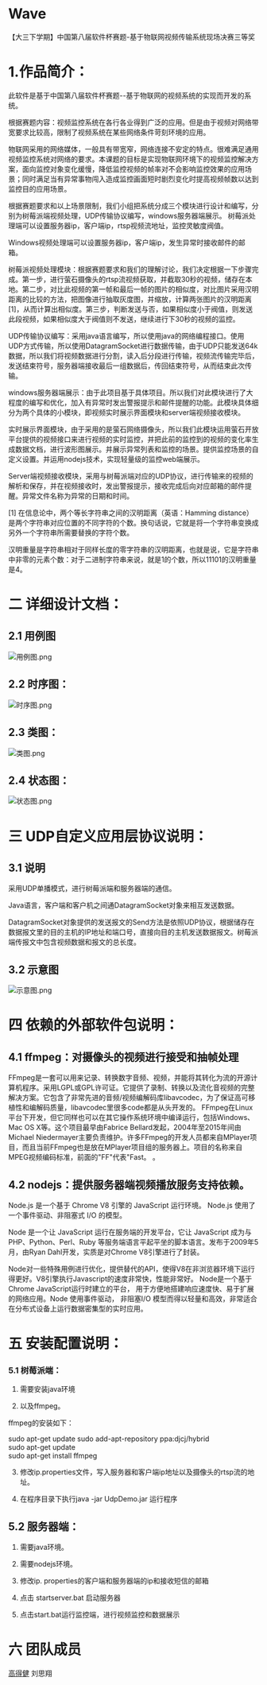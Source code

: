 # Wave
【大三下学期】中国第八届软件杯赛题-基于物联网视频传输系统现场决赛三等奖
# 1.作品简介： 
  此软件是基于中国第八届软件杯赛题--基于物联网的视频系统的实现而开发的系统。
  
  根据赛题内容：视频监控系统在各行各业得到广泛的应用。但是由于视频对网络带宽要求比较高，限制了视频系统在某些网络条件苛刻环境的应用。
  
  物联网采用的网络媒体，一般具有带宽窄，网络连接不安定的特点。很难满足通用视频监控系统对网络的要求。本课题的目标是实现物联网环境下的视频监控解决方案，面向监控对象变化缓慢，降低监控视频的帧率对不会影响监控效果的应用场景；同时满足当有异常事物闯入造成监控画面短时剧烈变化时提高视频帧数以达到监控目的应用场景。
  
  根据赛题要求和以上场景限制，我们小组把系统分成三个模块进行设计和编写，分别为树莓派端视频处理，UDP传输协议编写，windows服务器端展示。
树莓派处理端可以设置服务器ip，客户端ip，rtsp视频流地址，监控灵敏度阀值。

  Windows视频处理端可以设置服务器ip，客户端ip，发生异常时接收邮件的邮箱。
  
  树莓派视频处理模块：根据赛题要求和我们的理解讨论，我们决定根据一下步骤完成。第一步，进行萤石摄像头的rtsp流视频获取，并截取30秒的视频，储存在本地。第二步，对比此视频的第一帧和最后一帧的图片的相似度，对比图片采用汉明距离的比较的方法，把图像进行抽取灰度图，并缩放，计算两张图片的汉明距离[1]，从而计算出相似度。第三步，判断发送与否，如果相似度小于阀值，则发送此段视频，如果相似度大于阀值则不发送，继续进行下30秒的视频的监控。
  
  UDP传输协议编写：采用java语言编写，所以使用java的网络编程接口。使用UDP方式传输，所以使用DatagramSocket进行数据传输，由于UDP只能发送64k数据，所以我们将视频数据进行分割，读入后分段进行传输，视频流传输完毕后，发送结束符号，服务器端接收最后一组数据后，传回结束符号，从而结束此次传输。
  
   windows服务器端展示：由于此项目基于具体项目。所以我们对此模块进行了大程度的编写和优化，加入有异常时发出警报提示和邮件提醒的功能。此模块具体细分为两个具体的小模块，即视频实时展示界面模块和server端视频接收模块。
   
  实时展示界面模块，由于采用的是萤石网络摄像头，所以我们此模块运用萤石开放平台提供的视频接口来进行视频的实时监控，并把此前的监控到的视频的变化率生成数据文档，进行波形图展示。并展示异常列表和监控的场景。提供监控场景的自定义设置。并运用nodejs技术，实现轻量级的监控web端展示。
  
  Server端视频接收模块，采用与树莓派端对应的UDP协议，进行传输来的视频的解析和保存，并在视频接收时，发出警报提示，接收完成后向对应邮箱的邮件提醒。异常文件名称为异常的日期和时间。
  
[1] 在信息论中，两个等长字符串之间的汉明距离（英语：Hamming distance）是两个字符串对应位置的不同字符的个数。换句话说，它就是将一个字符串变换成另外一个字符串所需要替换的字符个数。

汉明重量是字符串相对于同样长度的零字符串的汉明距离，也就是说，它是字符串中非零的元素个数：对于二进制字符串来说，就是1的个数，所以11101的汉明重量是4。

# 二 详细设计文档：
## 2.1 用例图

![用例图.png](https://i.loli.net/2019/08/01/5d4245acefa3750524.png)

## 2.2 时序图：
 
![时序图.png](https://i.loli.net/2019/08/01/5d42474fc6bd522743.png)

## 2.3 类图：

![类图.png](https://i.loli.net/2019/08/01/5d424792de7ba59519.png)
 
## 2.4 状态图：
 
![状态图.png](https://i.loli.net/2019/08/01/5d4247dde0dc913584.png)

# 三 UDP自定义应用层协议说明：

## 3.1 说明

采用UDP单播模式，进行树莓派端和服务器端的通信。

Java语言，客户端和客户机之间通DatagramSocket对象来相互发送数据。

DatagramSocket对象提供的发送报文的Send方法是依照UDP协议，根据储存在数据报文里的目的主机的IP地址和端口号，直接向目的主机发送数据报文。树莓派端传报文中包含视频数据和报文的总长度。

## 3.2 示意图
 
![示意图.png](https://i.loli.net/2019/08/01/5d4248664adda94292.png)

# 四 依赖的外部软件包说明：
## 4.1 ffmpeg：对摄像头的视频进行接受和抽帧处理

FFmpeg是一套可以用来记录、转换数字音频、视频，并能将其转化为流的开源计算机程序。采用LGPL或GPL许可证。它提供了录制、转换以及流化音视频的完整解决方案。它包含了非常先进的音频/视频编解码库libavcodec，为了保证高可移植性和编解码质量，libavcodec里很多code都是从头开发的。
FFmpeg在Linux平台下开发，但它同样也可以在其它操作系统环境中编译运行，包括Windows、Mac OS X等。这个项目最早由Fabrice Bellard发起，2004年至2015年间由Michael Niedermayer主要负责维护。许多FFmpeg的开发人员都来自MPlayer项目，而且当前FFmpeg也是放在MPlayer项目组的服务器上。项目的名称来自MPEG视频编码标准，前面的"FF"代表"Fast。
。
## 4.2 nodejs：提供服务器端视频播放服务支持依赖。

Node.js 是一个基于 Chrome V8 引擎的 JavaScript 运行环境。 Node.js 使用了一个事件驱动、非阻塞式 I/O 的模型。

Node 是一个让 JavaScript 运行在服务端的开发平台，它让 JavaScript 成为与PHP、Python、Perl、Ruby 等服务端语言平起平坐的脚本语言。发布于2009年5月，由Ryan Dahl开发，实质是对Chrome V8引擎进行了封装。

Node对一些特殊用例进行优化，提供替代的API，使得V8在非浏览器环境下运行得更好。V8引擎执行Javascript的速度非常快，性能非常好。 Node是一个基于Chrome JavaScript运行时建立的平台， 用于方便地搭建响应速度快、易于扩展的网络应用。Node 使用事件驱动， 非阻塞I/O 模型而得以轻量和高效，非常适合在分布式设备上运行数据密集型的实时应用。
# 五 安装配置说明：
### 5.1 树莓派端：

1. 需要安装java环境

2. 以及ffmpeg。

ffmpeg的安装如下：

sudo apt-get update
sudo add-apt-repository ppa:djcj/hybrid  
sudo apt-get update  
sudo apt-get install ffmpeg  

3. 修改ip.properties文件，写入服务器和客户端ip地址以及摄像头的rtsp流的地址。

4. 在程序目录下执行java -jar UdpDemo.jar 运行程序

## 5.2 服务器端：

1. 需要java环境。

2. 需要nodejs环境。

3. 修改ip. properties的客户端和服务器端的ip和接收短信的邮箱

4. 点击 startserver.bat 启动服务器

5. 点击start.bat运行监控端，进行视频监控和数据展示

# 六 团队成员
[高得健](https://necydcy.me) 刘思翔

